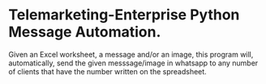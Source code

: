 # Telemarketing-Enterprise Python Message Automation.

Given an Excel worksheet, a message and/or an image, this program will, automatically, send the given messsage/image in whatsapp to any number of clients that have the number written on the spreadsheet. 
